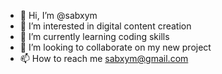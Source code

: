 - 👋 Hi, I’m @sabxym
- 👀 I’m interested in digital content creation
- 🌱 I’m currently learning coding skills
- 💞️ I’m looking to collaborate on my new project
- 📫 How to reach me sabxym@gmail.com

<!---
xymsab/xymsab is a ✨ special ✨ repository because its `README.md` (this file) appears on your GitHub profile.
You can click the Preview link to take a look at your changes.
--->
